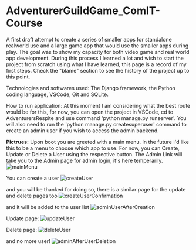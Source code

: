 # AdventurerGuildGame_ComIT-Course
A first draft attempt to create a series of smaller apps for standalone realworld use and a large game app that would use the smaller apps during play. The goal was to show my capacity for both video game and real world app development. During this process I learned a lot and wish to start the project from scratch using what I have learned, this page is a record of my first steps. Check the "blame" section to see the history of the project up to this point.

Technologies and softwares used: The Django framework, the Python coding language, VSCode, Git and SQLite.

How to run application: At this moment I am considering what the best route would be for this, for now, you can open the project in VSCode, cd to AdventurersRespite and use command 'python manage.py runserver'. You will also need to run the 'python manage.py createsuperuser' command to create an admin user if you wish to access the admin backend.

**Pictrues:**
Upon boot you are greeted with a main menu. In the future I'd like this to be a menu to choose which app to use.
For now, you can Create, Update or Delete a User using the respective button. 
The Admin Link will take you to the Admin page for admin login, it's here temperarily.
![mainMenu](https://github.com/user-attachments/assets/4f45e68d-0d4c-4b65-b4e7-0b0b2cc20da6)

You can create a user
![createUser](https://github.com/user-attachments/assets/a3795023-43ae-485c-a9c6-d136c7a078e7)

and you will be thanked for doing so, there is a similar page for the update and delete pages too
![createUserConfirmation](https://github.com/user-attachments/assets/2417106f-25ba-45cb-9c4c-595fd58ba123)

and it will be added to the user list
![adminUserAfterCreation](https://github.com/user-attachments/assets/366c2d69-5502-4d96-a025-8f207e89b8cf)

Update page:
![updateUser](https://github.com/user-attachments/assets/51290b4c-c2bb-4082-8051-7ed030ab18ef)

Delete page:
![deleteUser](https://github.com/user-attachments/assets/0f8c9687-f175-45da-97a8-046c5246af21)

and no more user!
![adminAfterUserDeletion](https://github.com/user-attachments/assets/91cf170e-1917-4321-b62c-7bd75cb527d9)






